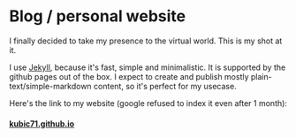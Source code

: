 # Blog / personal website
I finally decided to take my presence to the virtual world. This is my shot at it.

I use [Jekyll](https://jekyllrb.com/), because it's fast, simple and minimalistic. It is supported by the github pages out of the box. I expect to create and publish mostly plain-text/simple-markdown content, so it's perfect for my usecase.

Here's the link to my website (google refused to index it even after 1 month):

#### [kubic71.github.io](https://kubic71.github.io)
